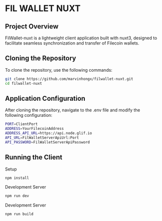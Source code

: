 # FIL WALLET NUXT

## Project Overview
FilWallet-nuxt is a lightweight client application built with nuxt3, designed to facilitate seamless synchronization and transfer of Filecoin wallets.


## Cloning the Repository
To clone the repository, use the following commands:
```bash
git clone https://github.com/marvinhongx/filwallet-nuxt.git
cd filwallet-nuxt
```

## Application Configuration
After cloning the repository, navigate to the .env file and modify the following configuration:
```bash
PORT=ClientPort
ADDRESS=YourFilecoinAddress
ADDRESS_API_URL=https://api.node.glif.io
API_URL=FilWalletServerApiUrl:Port
API_PASSWORD=FilWalletServerApiPassword
```

## Running the Client
Setup
```bash
npm install
```
Development Server
```bash
npm run dev
```
Development Server
```bash
npm run build
```